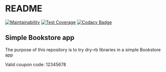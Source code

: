 # README

[![Maintainability](https://api.codeclimate.com/v1/badges/e8b1a2566e2157162573/maintainability)](https://codeclimate.com/github/b-artem/bookstore-dry-rb/maintainability)
[![Test Coverage](https://api.codeclimate.com/v1/badges/e8b1a2566e2157162573/test_coverage)](https://codeclimate.com/github/b-artem/bookstore-dry-rb/test_coverage)
[![Codacy Badge](https://app.codacy.com/project/badge/Grade/6ef2ecbb87844dfdab9fb2b8aad84e38)](https://www.codacy.com/manual/artemb.dev/bookstore-dry-rb?utm_source=github.com&amp;utm_medium=referral&amp;utm_content=b-artem/bookstore-dry-rb&amp;utm_campaign=Badge_Grade)

## Simple Bookstore app

The purpose of this repository is to try dry-rb libraries in a simple Bookstore app

Valid coupon code: 12345678

